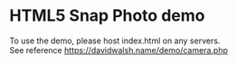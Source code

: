 # HTML5 Snap Photo demo
To use the demo, please host index.html on any servers.
<br>
See reference https://davidwalsh.name/demo/camera.php
